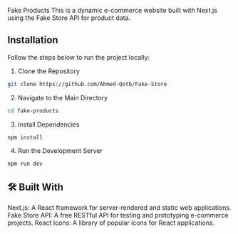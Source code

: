 Fake Products
This is a dynamic e-commerce website built with Next.js using the Fake Store API for product data.
## Installation

Follow the steps below to run the project locally:

1. Clone the Repository
```bash
git clone https://github.com/Ahmed-Qotb/Fake-Store

```
2. Navigate to the Main Directory
```bash
cd fake-products

```
3. Install Dependencies
```bash
npm install  

```
4. Run the Development Server
```bash
npm run dev    

```
## 🛠️ Built With
Next.js: A React framework for server-rendered and static web applications.
Fake Store API: A free RESTful API for testing and prototyping e-commerce projects.
React Icons: A library of popular icons for React applications.
